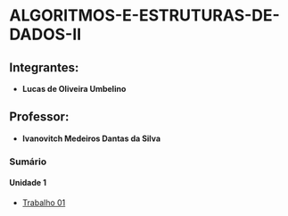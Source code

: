 # ALGORITMOS-E-ESTRUTURAS-DE-DADOS-II

## Integrantes:
* <b> Lucas de Oliveira Umbelino</b>

## Professor:
* <b> Ivanovitch Medeiros Dantas da Silva</b>

### Sumário
#### Unidade 1
* [Trabalho 01](https://github.com/lucasumb/ALGORITMOS-E-ESTRUTURAS-DE-DADOS-II/tree/main/U1T1)
